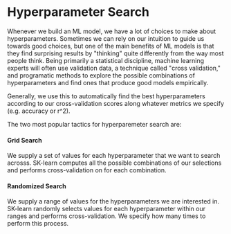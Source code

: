 # Hyperparameter Search

Whenever we build an ML model, we have a lot of choices to make about hyperparameters. Sometimes we can rely on our intuition to guide us towards good choices, but one of the main benefits of ML models is that they find surprising results by "thinking" quite differently from the way most people think. Being primarily a statistical discipline, machine learning experts will often use validation data, a technique called "cross validation," and programatic methods to explore the possible combinations of hyperparameters and find ones that produce good models empirically. 

Generally, we use this to automatically find the best hyperparameters according to our cross-validation scores along whatever metrics we specify (e.g. accuracy or r^2). 

The two most popular tactics for hyperparemeter search are:

#### Grid Search

We supply a set of values for each hyperparameter that we want to search acrosss. SK-learn computes all the possible combinations of our selections and performs cross-validation on for each combination. 

#### Randomized Search

We supply a range of values for the hyperparameters we are interested in. SK-learn randomly selects values for each hyperparameter within our ranges and performs cross-validation. We specify how many times to perform this process.